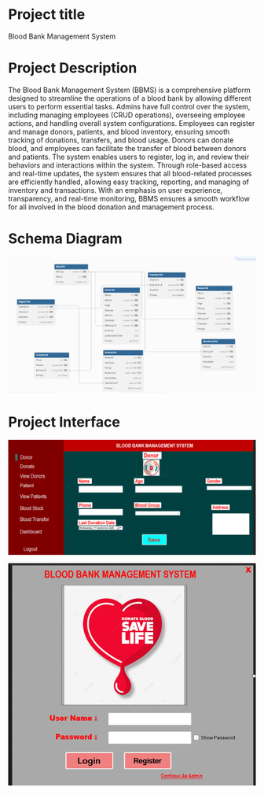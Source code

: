 # Project title
Blood Bank Management System
# Project Description
The Blood Bank Management System (BBMS) is a comprehensive platform designed to streamline the operations of a blood bank by allowing different users to perform essential tasks. Admins have full control over the system, including managing employees (CRUD operations), overseeing employee actions, and handling overall system configurations. Employees can register and manage donors, patients, and blood inventory, ensuring smooth tracking of donations, transfers, and blood usage. Donors can donate blood, and employees can facilitate the transfer of blood between donors and patients. The system enables users to register, log in, and review their behaviors and interactions within the system. Through role-based access and real-time updates, the system ensures that all blood-related processes are efficiently handled, allowing easy tracking, reporting, and managing of inventory and transactions. With an emphasis on user experience, transparency, and real-time monitoring, BBMS ensures a smooth workflow for all involved in the blood donation and management process. 

# Schema Diagram
![image_alt](https://github.com/ShahParanJibon/BLOOD_MANAGEMENT_SYSTEM/blob/bb0cb15100bbfaf9b0c418020f1ab3ad95fe8b1b/Screenshot%202025-09-17%20223337.png)

# Project Interface
![image_alt](https://github.com/ShahParanJibon/BLOOD_MANAGEMENT_SYSTEM/blob/f6026ca08a0c0e14feb93597aef641f9c7564347/Screenshot%202025-09-17%20213158.png)

![image_alt](https://github.com/ShahParanJibon/BLOOD_MANAGEMENT_SYSTEM/blob/2a49190b6d6a593d03865d90c379d86370598551/Screenshot%202025-09-17%20212710.png)
